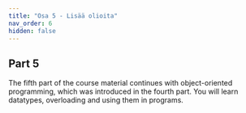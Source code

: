 ```yaml
---
title: "Osa 5 - Lisää olioita"
nav_order: 6
hidden: false
---
```


## Part 5

The fifth part of the course material continues with object-oriented programming, which was introduced in the fourth part. You will learn datatypes, overloading and using them in programs.

